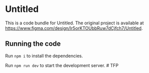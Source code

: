 
  # Untitled

  This is a code bundle for Untitled. The original project is available at https://www.figma.com/design/Ir5orKTOUbbRuw7dCjfch7/Untitled.

  ## Running the code

  Run `npm i` to install the dependencies.

  Run `npm run dev` to start the development server.
  #   T F P  
 